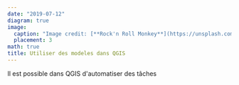 ```yaml
---
date: "2019-07-12"
diagram: true
image:
  caption: "Image credit: [**Rock'n Roll Monkey**](https://unsplash.com/photos/R4WCbazrD1g)"
  placement: 3
math: true
title: Utiliser des modeles dans QGIS
---
```



Il est possible dans QGIS d'automatiser des tâches